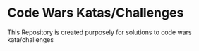 # Code Wars Katas/Challenges
This Repository is created purposely for solutions to code wars kata/challenges